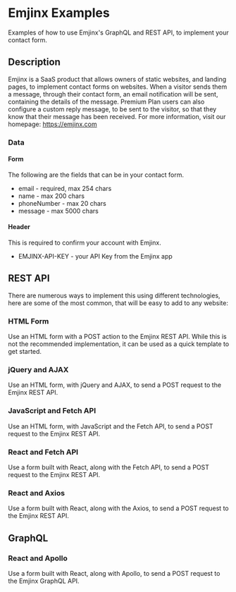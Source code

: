 # Emjinx Examples

Examples of how to use Emjinx's GraphQL and REST API, to implement your contact form.

## Description

Emjinx is a SaaS product that allows owners of static websites, and landing pages, to implement contact forms on websites. When a visitor sends them a message, through their contact form, an email notification will be sent, containing the details of the message. Premium Plan users can also configure a custom reply message, to be sent to the visitor, so that they know that their message has been received. For more information, visit our homepage: https://emjinx.com

### Data

#### Form

The following are the fields that can be in your contact form.

- email - required, max 254 chars
- name - max 200 chars
- phoneNumber - max 20 chars
- message - max 5000 chars

#### Header

This is required to confirm your account with Emjinx.

- EMJINX-API-KEY - your API Key from the Emjinx app

## REST API

There are numerous ways to implement this using different technologies, here are some of the most common, that will be easy to add to any website:

### HTML Form

Use an HTML form with a POST action to the Emjinx REST API. While this is not the recommended implementation, it can be used as a quick template to get started.

### jQuery and AJAX

Use an HTML form, with jQuery and AJAX, to send a POST request to the Emjinx REST API.

### JavaScript and Fetch API

Use an HTML form, with JavaScript and the Fetch API, to send a POST request to the Emjinx REST API.

### React and Fetch API

Use a form built with React, along with the Fetch API, to send a POST request to the Emjinx REST API.

### React and Axios

Use a form built with React, along with the Axios, to send a POST request to the Emjinx REST API.

## GraphQL

### React and Apollo

Use a form built with React, along with Apollo, to send a POST request to the Emjinx GraphQL API.
